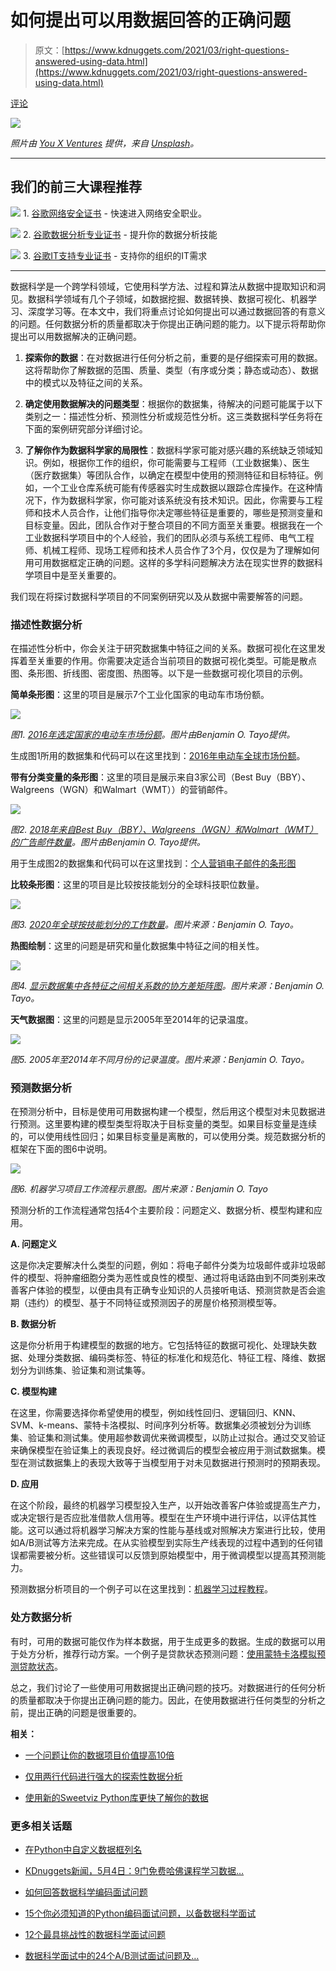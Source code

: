 # 如何提出可以用数据回答的正确问题

> 原文：[https://www.kdnuggets.com/2021/03/right-questions-answered-using-data.html](https://www.kdnuggets.com/2021/03/right-questions-answered-using-data.html)

[评论](#comments)

![](../Images/faa1b90225b274a557b68e0f43cc2ad4.png)

*照片由 [You X Ventures](https://unsplash.com/@youxventures?utm_source=medium&utm_medium=referral) 提供，来自 [Unsplash](https://unsplash.com/?utm_source=medium&utm_medium=referral)。*

* * *

## 我们的前三大课程推荐

![](../Images/0244c01ba9267c002ef39d4907e0b8fb.png) 1\. [谷歌网络安全证书](https://www.kdnuggets.com/google-cybersecurity) - 快速进入网络安全职业。

![](../Images/e225c49c3c91745821c8c0368bf04711.png) 2\. [谷歌数据分析专业证书](https://www.kdnuggets.com/google-data-analytics) - 提升你的数据分析技能

![](../Images/0244c01ba9267c002ef39d4907e0b8fb.png) 3\. [谷歌IT支持专业证书](https://www.kdnuggets.com/google-itsupport) - 支持你的组织的IT需求

* * *

数据科学是一个跨学科领域，它使用科学方法、过程和算法从数据中提取知识和洞见。数据科学领域有几个子领域，如数据挖掘、数据转换、数据可视化、机器学习、深度学习等。在本文中，我们将重点讨论如何提出可以通过数据回答的有意义的问题。任何数据分析的质量都取决于你提出正确问题的能力。以下提示将帮助你提出可以用数据解决的正确问题。

1.  **探索你的数据**：在对数据进行任何分析之前，重要的是仔细探索可用的数据。这将帮助你了解数据的范围、质量、类型（有序或分类；静态或动态）、数据中的模式以及特征之间的关系。

1.  **确定使用数据解决的问题类型**：根据你的数据集，待解决的问题可能属于以下类别之一：描述性分析、预测性分析或规范性分析。这三类数据科学任务将在下面的案例研究部分详细讨论。

1.  **了解你作为数据科学家的局限性**：数据科学家可能对感兴趣的系统缺乏领域知识。例如，根据你工作的组织，你可能需要与工程师（工业数据集）、医生（医疗数据集）等团队合作，以确定在模型中使用的预测特征和目标特征。例如，一个工业仓库系统可能有传感器实时生成数据以跟踪仓库操作。在这种情况下，作为数据科学家，你可能对该系统没有技术知识。因此，你需要与工程师和技术人员合作，让他们指导你决定哪些特征是重要的，哪些是预测变量和目标变量。因此，团队合作对于整合项目的不同方面至关重要。根据我在一个工业数据科学项目中的个人经验，我们的团队必须与系统工程师、电气工程师、机械工程师、现场工程师和技术人员合作了3个月，仅仅是为了理解如何用可用数据框定正确的问题。这样的多学科问题解决方法在现实世界的数据科学项目中是至关重要的。

我们现在将探讨数据科学项目的不同案例研究以及从数据中需要解答的问题。

### 描述性数据分析

在描述性分析中，你会关注于研究数据集中特征之间的关系。数据可视化在这里发挥着至关重要的作用。你需要决定适合当前项目的数据可视化类型。可能是散点图、条形图、折线图、密度图、热图等。以下是一些数据可视化项目的示例。

**简单条形图**：这里的项目是展示7个工业化国家的电动车市场份额。

![](../Images/0174042a1022e79e91f1c626da68ff90.png)

*图1\. [2016年选定国家的电动车市场份额](https://medium.com/towards-artificial-intelligence/tutorial-on-barplots-using-rs-ggplot-package-b7f86104a974)。图片由Benjamin O. Tayo提供。*

生成图1所用的数据集和代码可以在这里找到：[2016年电动车全球市场份额](https://github.com/bot13956/2016_market_share_electric_cars_using_R)。

**带有分类变量的条形图**：这里的项目是展示来自3家公司（Best Buy（BBY）、Walgreens（WGN）和Walmart（WMT））的营销邮件。

![](../Images/5fefceb98f8b7d04f769546446395f10.png)

*图2\. [2018年来自Best Buy（BBY）、Walgreens（WGN）和Walmart（WMT）的广告邮件数量](https://medium.com/towards-artificial-intelligence/tutorial-on-barplots-using-rs-ggplot-package-b7f86104a974)。图片由Benjamin O. Tayo提供。*

用于生成图2的数据集和代码可以在这里找到：[个人营销电子邮件的条形图](https://github.com/bot13956/barplot_marketing_emails)

**比较条形图**：这里的项目是比较按技能划分的全球科技职位数量。

![](../Images/2cbd190938467217c62fc37c0d65a561.png)

*图3. [2020年全球按技能划分的工作数量](https://medium.com/towards-artificial-intelligence/top-10-tech-skills-in-2020-worldwide-ecef27c8d8ad)。图片来源：Benjamin O. Tayo。*

**热图绘制**：这里的问题是研究和量化数据集中特征之间的相关性。

![](../Images/d6f969cc859986e32b2ec02d2db89e36.png)

*图4. [显示数据集中各特征之间相关系数的协方差矩阵图](https://medium.com/towards-artificial-intelligence/role-of-data-visualization-in-machine-learning-a6dd62ad1082)。图片来源：Benjamin O. Tayo。*

**天气数据图**：这里的问题是显示2005年至2014年的记录温度。

![](../Images/944a2fe40b2fccc2381c4cfec2cd7670.png)

*图5. 2005年至2014年不同月份的记录温度。图片来源：Benjamin O. Tayo。*

### 预测数据分析

在预测分析中，目标是使用可用数据构建一个模型，然后用这个模型对未见数据进行预测。这里要构建的模型类型将取决于目标变量的类型。如果目标变量是连续的，可以使用线性回归；如果目标变量是离散的，可以使用分类。规范数据分析的框架在下面的图6中说明。

![](../Images/48e7f5143db2aee4b480015b70e673a3.png)

*图6. 机器学习项目工作流程示意图。图片来源：Benjamin O. Tayo*

预测分析的工作流程通常包括4个主要阶段：问题定义、数据分析、模型构建和应用。

**A. 问题定义**

这是你决定要解决什么类型的问题，例如：将电子邮件分类为垃圾邮件或非垃圾邮件的模型、将肿瘤细胞分类为恶性或良性的模型、通过将电话路由到不同类别来改善客户体验的模型，以便由具有正确专业知识的人员接听电话、预测贷款是否会逾期（违约）的模型、基于不同特征或预测因子的房屋价格预测模型等。

**B. 数据分析**

这是你分析用于构建模型的数据的地方。它包括特征的数据可视化、处理缺失数据、处理分类数据、编码类标签、特征的标准化和规范化、特征工程、降维、数据划分为训练集、验证集和测试集等。

**C. 模型构建**

在这里，你需要选择你希望使用的模型，例如线性回归、逻辑回归、KNN、SVM、k-means、蒙特卡洛模拟、时间序列分析等。数据集必须被划分为训练集、验证集和测试集。使用超参数调优来微调模型，以防止过拟合。通过交叉验证来确保模型在验证集上的表现良好。经过微调后的模型会被应用于测试数据集。模型在测试数据集上的表现大致等于当模型用于对未见数据进行预测时的预期表现。

**D. 应用**

在这个阶段，最终的机器学习模型投入生产，以开始改善客户体验或提高生产力，或决定银行是否应批准借款人信用等。模型在生产环境中进行评估，以评估其性能。这可以通过将机器学习解决方案的性能与基线或对照解决方案进行比较，使用如A/B测试等方法来完成。在从实验模型到实际生产线表现的过程中遇到的任何错误都需要被分析。这些错误可以反馈到原始模型中，用于微调模型以提高其预测能力。

预测数据分析项目的一个例子可以在这里找到：[机器学习过程教程](https://medium.com/swlh/machine-learning-process-tutorial-222327f53efb)。

### 处方数据分析

有时，可用的数据可能仅作为样本数据，用于生成更多的数据。生成的数据可以用于处方分析，推荐行动方案。一个例子是贷款状态预测问题：[使用蒙特卡洛模拟预测贷款状态](https://pub.towardsai.net/machine-learning-model-for-stochastic-processes-c65a96f0b8c5)。

总之，我们讨论了一些使用可用数据提出正确问题的技巧。对数据进行的任何分析的质量都取决于你提出正确问题的能力。因此，在使用数据进行任何类型的分析之前，提出正确的问题是很重要的。

**相关：**

+   [一个问题让你的数据项目价值提高10倍](https://www.kdnuggets.com/2021/02/one-question-data-project-10x-valuable.html)

+   [仅用两行代码进行强大的探索性数据分析](https://www.kdnuggets.com/2021/02/powerful-exploratory-data-analysis-sweetviz.html)

+   [使用新的Sweetviz Python库更快了解你的数据](https://www.kdnuggets.com/2021/03/know-your-data-much-faster-sweetviz-python-library.html)

### 更多相关话题

+   [在Python中自定义数据框列名](https://www.kdnuggets.com/2022/08/customize-data-frame-column-names-python.html)

+   [KDnuggets新闻，5月4日：9门免费哈佛课程学习数据…](https://www.kdnuggets.com/2022/n18.html)

+   [如何回答数据科学编码面试问题](https://www.kdnuggets.com/2022/01/answer-data-science-coding-interview-questions.html)

+   [15个你必须知道的Python编码面试问题，以备数据科学面试](https://www.kdnuggets.com/2022/04/15-python-coding-interview-questions-must-know-data-science.html)

+   [12个最具挑战性的数据科学面试问题](https://www.kdnuggets.com/2022/07/12-challenging-data-science-interview-questions.html)

+   [数据科学面试中的24个A/B测试面试问题及…](https://www.kdnuggets.com/2022/09/24-ab-testing-interview-questions-data-science-interviews-crack.html)

